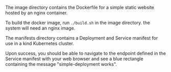 The image directory contains the Dockerfile for a simple static website hosted by an nginx container.

To build the docker image, run `./build.sh` in the image directory. the system will need an nginx image.

The manifests directory contains a Deployment and Service manifest for use in a kind Kubernetes cluster.

Upon success, you should be able to navigate to the endpoint defined in the Service manifest with your web browser and see a blue rectangle containing the message "simple-deployment works".

